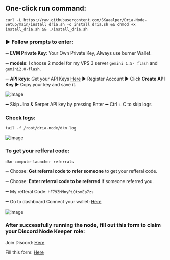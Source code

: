 ## One-click run command:
```
curl -L https://raw.githubusercontent.com/SKaaalper/Dria-Node-Setup/main/install_dria.sh -o install_dria.sh && chmod +x install_dria.sh && ./install_dria.sh
```
### ▶️ Follow prompts to enter:

➖ **EVM Private Key**: Your Own Private Key, Always use burner Wallet.

➖ **models**: I choose 2 model for my VPS 3 server `gemini 1.5- flash` and `gemini2.0-flash`.

➖ **API keys**: Get your API Keys [Here](https://aistudio.google.com/app/apikey) ▶️ Register Account ▶️ Click **Create API Key** ▶️ Copy your key and save it.

![image](https://github.com/user-attachments/assets/50768b54-aca9-4008-835b-79f3e05db524)

➖ Skip Jina & Serper API key by pressing Enter
➖ Ctrl + C to skip logs

### Check logs:
```
tail -f /root/dria-node/dkn.log
```
![image](https://github.com/user-attachments/assets/5d27f223-d343-446e-84d9-7aae81d1eaee)

### To get your refferal code:
```
dkn-compute-launcher referrals
```
➖ Choose: **Get referral code to refer someone** to get your refferal code.

➖ Choose: **Enter referral code to be referred** If someone referred you. 

➖ My refferal Code: `HF79ZMMnyPiQtsmEp7zs`

➖ Go to dashboard Connect your wallet: [Here](https://dria.co/edge-ai/my-node)

![image](https://github.com/user-attachments/assets/557620f9-32c1-4d36-a222-120fb5b62af3)

### After successfully running the node, fill out this form to claim your Discord Node Keeper role:

Join Discord: [Here](https://discord.com/invite/dria)

Fill this form: [Here](https://form.typeform.com/to/Eav42hR3?typeform-source=www.google.com)
